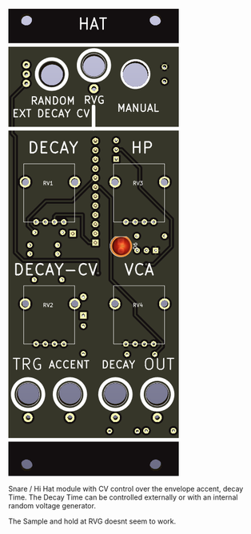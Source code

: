 ![](https://raw.githubusercontent.com/Fihdi/Eurorack/main/Hat/Hat-Front.png)

Snare / Hi Hat module with CV control over the envelope accent, decay Time. The Decay Time can be controlled externally or with an internal random voltage generator.

The Sample and hold at RVG doesnt seem to work.
